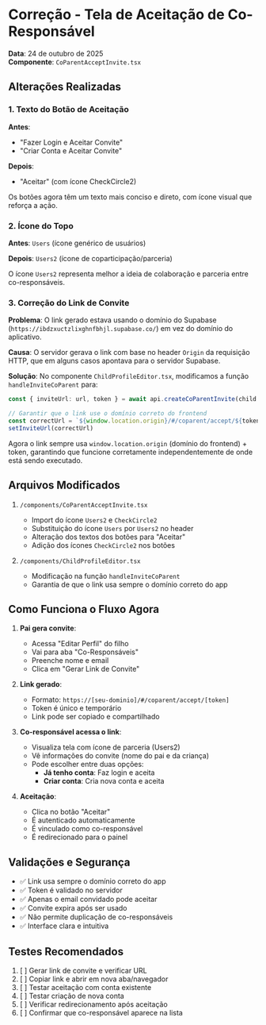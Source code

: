 # Correção - Tela de Aceitação de Co-Responsável

**Data**: 24 de outubro de 2025  
**Componente**: `CoParentAcceptInvite.tsx`

## Alterações Realizadas

### 1. Texto do Botão de Aceitação
**Antes**: 
- "Fazer Login e Aceitar Convite"
- "Criar Conta e Aceitar Convite"

**Depois**: 
- "Aceitar" (com ícone CheckCircle2)

Os botões agora têm um texto mais conciso e direto, com ícone visual que reforça a ação.

### 2. Ícone do Topo
**Antes**: `Users` (ícone genérico de usuários)

**Depois**: `Users2` (ícone de coparticipação/parceria)

O ícone `Users2` representa melhor a ideia de colaboração e parceria entre co-responsáveis.

### 3. Correção do Link de Convite
**Problema**: O link gerado estava usando o domínio do Supabase (`https://ibdzxuctzlixghnfbhjl.supabase.co/`) em vez do domínio do aplicativo.

**Causa**: O servidor gerava o link com base no header `Origin` da requisição HTTP, que em alguns casos apontava para o servidor Supabase.

**Solução**: No componente `ChildProfileEditor.tsx`, modificamos a função `handleInviteCoParent` para:
```typescript
const { inviteUrl: url, token } = await api.createCoParentInvite(child.id, coParentEmail, coParentName)

// Garantir que o link use o domínio correto do frontend
const correctUrl = `${window.location.origin}/#/coparent/accept/${token}`
setInviteUrl(correctUrl)
```

Agora o link sempre usa `window.location.origin` (domínio do frontend) + token, garantindo que funcione corretamente independentemente de onde está sendo executado.

## Arquivos Modificados

1. `/components/CoParentAcceptInvite.tsx`
   - Import do ícone `Users2` e `CheckCircle2`
   - Substituição do ícone `Users` por `Users2` no header
   - Alteração dos textos dos botões para "Aceitar"
   - Adição dos ícones `CheckCircle2` nos botões

2. `/components/ChildProfileEditor.tsx`
   - Modificação na função `handleInviteCoParent`
   - Garantia de que o link usa sempre o domínio correto do app

## Como Funciona o Fluxo Agora

1. **Pai gera convite**: 
   - Acessa "Editar Perfil" do filho
   - Vai para aba "Co-Responsáveis"
   - Preenche nome e email
   - Clica em "Gerar Link de Convite"
   
2. **Link gerado**:
   - Formato: `https://[seu-dominio]/#/coparent/accept/[token]`
   - Token é único e temporário
   - Link pode ser copiado e compartilhado

3. **Co-responsável acessa o link**:
   - Visualiza tela com ícone de parceria (Users2)
   - Vê informações do convite (nome do pai e da criança)
   - Pode escolher entre duas opções:
     - **Já tenho conta**: Faz login e aceita
     - **Criar conta**: Cria nova conta e aceita
   
4. **Aceitação**:
   - Clica no botão "Aceitar" 
   - É autenticado automaticamente
   - É vinculado como co-responsável
   - É redirecionado para o painel

## Validações e Segurança

- ✅ Link usa sempre o domínio correto do app
- ✅ Token é validado no servidor
- ✅ Apenas o email convidado pode aceitar
- ✅ Convite expira após ser usado
- ✅ Não permite duplicação de co-responsáveis
- ✅ Interface clara e intuitiva

## Testes Recomendados

1. [ ] Gerar link de convite e verificar URL
2. [ ] Copiar link e abrir em nova aba/navegador
3. [ ] Testar aceitação com conta existente
4. [ ] Testar criação de nova conta
5. [ ] Verificar redirecionamento após aceitação
6. [ ] Confirmar que co-responsável aparece na lista

